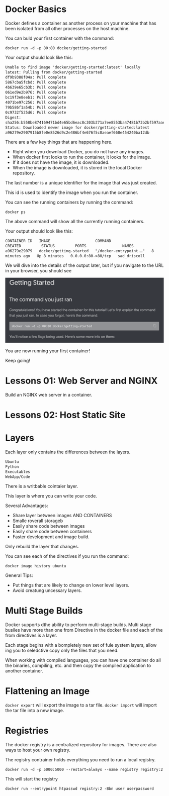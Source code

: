 # Docker Basics

Docker defines a container as another process on your machine that has been isolated from all other processes on the host machine.

You can buld your first container with the command:

```console
docker run -d -p 80:80 docker/getting-started
```

Your output should look like this:

```console
Unable to find image 'docker/getting-started:latest' locally
latest: Pulling from docker/getting-started
df9b9388f04a: Pull complete 
5867cba5fcbd: Pull complete 
4b639e65cb3b: Pull complete 
061ed9e2b976: Pull complete 
bc19f3e8eeb1: Pull complete 
4071be97c256: Pull complete 
79b586f1a54b: Pull complete 
0c9732f525d6: Pull complete 
Digest: sha256:b558be874169471bd4e65bd6eac8c303b271a7ee8553ba47481b73b2bf597aae
Status: Downloaded newer image for docker/getting-started:latest
a96279e2907915b8fe0e8526d9c2e486bf4e676f5c0aeaef660e454240ba12db
```

There are a few key things that are happening here.
- Right when you download Docker, you do not have any images.
- When docker first looks to run the container, it looks for the image.
- If it does not have the image, it is downloaded.
- When the image is downloaded, it is stored in the local Docker repository.

The last number is a unique identifier for the image that was just created.

This id is used to identify the image when you run the container.

You can see the running containers by running the command:

```console
docker ps
```

The above command will show all the currently running containers.

Your output should look like this:

```console
CONTAINER ID   IMAGE                    COMMAND                  CREATED         STATUS         PORTS                NAMES
a96279e29079   docker/getting-started   "/docker-entrypoint.…"   8 minutes ago   Up 8 minutes   0.0.0.0:80->80/tcp   sad_driscoll
```

We will dive into the details of the output later, but if you navigate to the URL in your browser, you should see 

![Getting Started](./images/docker_getting_started.png)

You are now running your first container!

Keep going!

# Lessons 01: Web Server and NGINX

Build an NGINX web server in a container.

# Lessons 02: Host Static Site



# Layers 

Each layer only contains the differences between the layers.

```console
Ubuntu
Python
Executables
WebApp/Code
```


There is a writbable cointaier layer.

This layer is where you can write your code.

Several Advantages:
- Share layer between images AND CONTAINERS
- Smalle roverall storageb
- Easily share code between images
- Easily share code between containers
- Faster development and image build.


Only rebuild the layer that changes.

You can see each of the directives if you run the command:

```console
docker image history ubuntu
```

General Tips:
- Put things that are likely to change on lower level layers.
- Avoid creatung uncessary layers.

# Multi Stage Builds
 
Docker supports dthe ability to perform multi-stage builds. Multi stage busiles have more than one from Directive in the docker file and each of the from directives is a layer.

Each stage begins with a bompletely new set of fule system layers, allow ing you to seledctive copy only the files that you need.

When working with compiled languages, you can have one container do all the binaries, compiling, etc. and then copy the compiled application to another container.

# Flattening an Image

`docker export` will export the image to a tar file.
`docker import` will import the tar file into a new image.

# Registries

The docker registry is a centralized repository for images. There are also ways to host your own registry.

The registry contrainer holds everything you need to run a local registry.

```console
docker run -d -p 5000:5000 --restart=always --name registry registry:2
```

This will start the registry

```console
docker run --entrypoint htpasswd registry:2 -Bbn user userpassword
```

